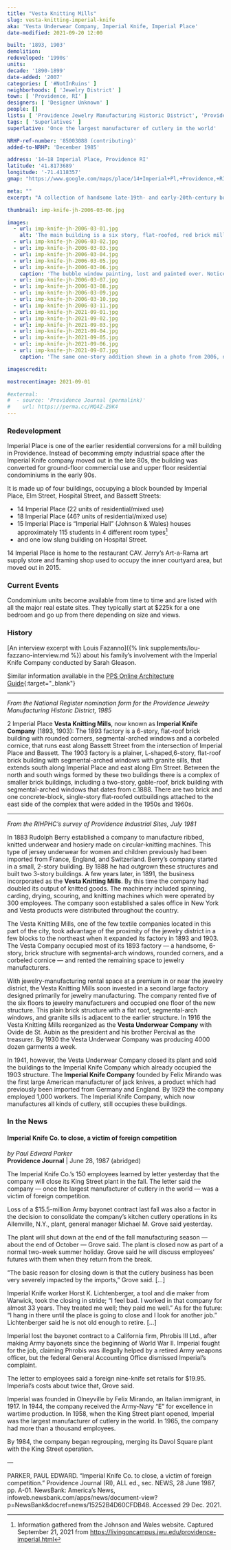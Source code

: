 ```yaml
---
title: "Vesta Knitting Mills"
slug: vesta-knitting-imperial-knife
aka: 'Vesta Underwear Company, Imperial Knife, Imperial Place'
date-modified: 2021-09-20 12:00

built: '1893, 1903'
demolition:
redeveloped: '1990s'
units:
decade: '1890-1899'
date-added: '2007'
categories: [ '#NotInRuins' ]
neighborhoods: [ 'Jewelry District' ]
town: [ 'Providence, RI' ]
designers: [ 'Designer Unknown' ]
people: []
lists: [ 'Providence Jewelry Manufacturing Historic District', 'Providence Industrial Sites 1981' ]
tags: [ 'Superlatives' ]
superlative: 'Once the largest manufacturer of cutlery in the world'

NRHP-ref-number: '85003088 (contributing)'
added-to-NRHP: 'December 1985'

address: '14–18 Imperial Place, Providence RI'
latitude: '41.8173689'
longitude: '-71.4118357'
gmap: "https://www.google.com/maps/place/14+Imperial+Pl,+Providence,+RI+02903/@41.8173689,-71.4118357,19z/data=!3m1!4b1!4m5!3m4!1s0x89e4456b7743acc1:0xb868f00ce0f56b28!8m2!3d41.8173679!4d-71.4112885"

meta: ""
excerpt: "A collection of handsome late-19th- and early-20th-century buildings that served as headquarters for a knitted good company as well as rental space for jewelry businesses"

thumbnail: imp-knife-jh-2006-03-06.jpg

images:
  - url: imp-knife-jh-2006-03-01.jpg
    alt: 'The main building is a six story, flat-roofed, red brick mill with tall windows, copper corbelled cornice, and a rounded corner along the entrance to a interior courtyard. Three story, gable-roofed building also occupy the parcel, along with an early twentieth century slightly shorter but still six story, flat-roofed, rectangular, red brick mill.'
  - url: imp-knife-jh-2006-03-02.jpg
  - url: imp-knife-jh-2006-03-03.jpg
  - url: imp-knife-jh-2006-03-04.jpg
  - url: imp-knife-jh-2006-03-05.jpg
  - url: imp-knife-jh-2006-03-06.jpg
    caption: 'The bubble window painting, lost and painted over. Notice, too, how all the architectural detail on this one-story addition are painted on. This building is now flat painted cinder block (see newer photos).'
  - url: imp-knife-jh-2006-03-07.jpg
  - url: imp-knife-jh-2006-03-08.jpg
  - url: imp-knife-jh-2006-03-09.jpg
  - url: imp-knife-jh-2006-03-10.jpg
  - url: imp-knife-jh-2006-03-11.jpg
  - url: imp-knife-jh-2021-09-01.jpg
  - url: imp-knife-jh-2021-09-02.jpg
  - url: imp-knife-jh-2021-09-03.jpg
  - url: imp-knife-jh-2021-09-04.jpg
  - url: imp-knife-jh-2021-09-05.jpg
  - url: imp-knife-jh-2021-09-06.jpg
  - url: imp-knife-jh-2021-09-07.jpg
    caption: 'The same one-story addition shown in a photo from 2006, now without the trompe l’œil bubble window or corbelling'

imagescredit:

mostrecentimage: 2021-09-01

#external:
#  - source: 'Providence Journal (permalink)'
#    url: https://perma.cc/MQ4Z-Z9K4
---
```


### Redevelopment

Imperial Place is one of the earlier residential conversions for a mill building in Providence. Instead of becomming empty industrial space after the Imperial Knife company moved out in the late 80s, the building was converted for ground-floor commercial use and upper floor residential condominiums in the early 90s. 

It is made up of four buildings, occupying a block bounded by Imperial Place, Elm Street, Hospital Street, and Bassett Streets:

+ 14 Imperial Place (22 units of residential/mixed use)
+ 18 Imperial Place (46? units of residential/mixed use)
+ 15 Imperial Place is “Imperial Hall” (Johnson & Wales) houses approximately 115 students in 4 different room types[^1]
+ and one low slung building on Hospital Street.

[^1]: Information gathered from the Johnson and Wales website. Captured September 21, 2021 from https://livingoncampus.jwu.edu/providence-imperial.html

14 Imperial Place is home to the restaurant CAV. Jerry’s Art-a-Rama art supply store and framing shop used to occupy the inner courtyard area, but moved out in 2015. 


### Current Events

Condominium units become available from time to time and are listed with all the major real estate sites. They typically start at $225k for a one bedroom and go up from there depending on size and views. 


### History

[An interview excerpt with Louis Fazanno]({% link supplements/lou-fazzano-interview.md %}) about his family’s involvement with the Imperial Knife Company conducted by Sarah Gleason. 

Similar information available in the [PPS Online Architecture Guide](//guide.ppsri.org/property/vesta-knitting-mills-later-imperial-knife-company){:target="_blank"}

***

_From the National Register nomination form for the Providence Jewelry Manufacturing Historic District, 1985_

2 Imperial Place **Vesta Knitting Mills**, now known as **Imperial Knife Company** (1893, 1903): The 1893 factory is a 6-story, flat-roof brick building with rounded corners, segmental-arched windows and a corbeled cornice, that runs east along Bassett Street from the intersection of Imperial Place and Bassett. The 1903 factory is a plainer, L-shaped,6-story, flat-roof brick building with segmental-arched windows with granite sills, that extends south along Imperial Place and east along Elm Street. Between the north and south wings formed by these two buildings there is a complex of smaller brick buildings, including a two-story, gable-roof, brick building with segmental-arched windows that dates from c.1888. There are two brick and one concrete-block, single-story flat-roofed outbuildings attached to the east side of the complex that were added in the 1950s and 1960s.

***

_From the RIHPHC’s survey of Providence Industrial Sites, July 1981_

In 1883 Rudolph Berry established a company to manufacture ribbed, knitted underwear and hosiery made on circular-knitting machines. This type of jersey underwear for women and children previously had been imported from France, England, and Switzerland. Berry’s company started in a small, 2-story building. By 1888 he had outgrown these structures and built two 3-story buildings. A few years later, in 1891, the business incorporated as the **Vesta Knitting Mills**. By this time the company had doubled its output of knitted goods. The machinery included spinning, carding, drying, scouring, and knitting machines which were operated by 300 employees. The company soon established a sales office in New York and Vesta products were distributed throughout the country. 

The Vesta Knitting Mills, one of the few textile companies located in this part of the city, took advantage of the proximity of the jewelry district in a few blocks to the northeast when it expanded its factory in 1893 and 1903. The Vesta Company occupied most of its 1893 factory — a handsome, 6-story, brick structure with segmental-arch windows, rounded corners, and a corbeled cornice — and rented the remaining space to jewelry manufacturers. 

With jewelry-manufacturing rental space at a premium in or near the jewelry district, the Vesta Knitting Mills soon invested in a second large factory designed primarily for jewelry manufacturing. The company rented five of the six floors to jewelry manufacturers and occupied one floor of the new structure. This plain brick structure with a flat roof, segmental-arch windows, and granite sills is adjacent to the earlier structure. In 1916 the Vesta Knitting Mills reorganized as the **Vesta Underwear Company** with Ovide de St. Aubin as the president and his brother Percival as the treasurer. By 1930 the Vesta Underwear Company was producing 4000 dozen garments a week. 

In 1941, however, the Vesta Underwear Company closed its plant and sold the buildings to the Imperial Knife Company which already occupied the 1903 structure. The **Imperial Knife Company** founded by Felix Mirando was the first large American manufacturer of jack knives, a product which had previously been imported from Germany and England. By 1929 the company employed 1,000 workers. The Imperial Knife Company, which now manufactures all kinds of cutlery, still occupies these buildings.


### In the News

#### Imperial Knife Co. to close, a victim of foreign competition

_by Paul Edward Parker_  
**Providence Journal** | June 28, 1987 (abridged)

The Imperial Knife Co.’s 150 employees learned by letter yesterday that the company will close its King Street plant in the fall. The letter said the company — once the largest manufacturer of cutlery in the world — was a victim of foreign competition.

Loss of a $15.5-million Army bayonet contract last fall was also a factor in the decision to consolidate the company’s kitchen cutlery operations in its Allenville, N.Y., plant, general manager Michael M. Grove said yesterday.

The plant will shut down at the end of the fall manufacturing season — about the end of October — Grove said. The plant is closed now as part of a normal two-week summer holiday. Grove said he will discuss employees’ futures with them when they return from the break.

“The basic reason for closing down is that the cutlery business has been very severely impacted by the imports,” Grove said. […]

Imperial Knife worker Horst K. Lichtenberger, a tool and die maker from Warwick, took the closing in stride; “I feel bad. I worked in that company for almost 33 years. They treated me well; they paid me well.” As for the future: “I hang in there until the place is going to close and I look for another job.” Lichtenberger said he is not old enough to retire. […]

Imperial lost the bayonet contract to a California firm, Phrobis III Ltd., after making Army bayonets since the beginning of World War II. Imperial fought for the job, claiming Phrobis was illegally helped by a retired Army weapons officer, but the federal General Accounting Office dismissed Imperial’s complaint.

The letter to employees said a foreign nine-knife set retails for $19.95. Imperial’s costs about twice that, Grove said.

Imperial was founded in Olneyville by Felix Mirando, an Italian immigrant, in 1917. In 1944, the company received the Army-Navy “E” for excellence in wartime production. In 1958, when the King Street plant opened, Imperial was the largest manufacturer of cutlery in the world. In 1965, the company had more than a thousand employees.

By 1984, the company began regrouping, merging its Davol Square plant with the King Street operation.

—

PARKER, PAUL EDWARD. “Imperial Knife Co. to close, a victim of foreign competition.” Providence Journal (RI), ALL ed., sec. NEWS, 28 June 1987, pp. A-01. NewsBank: America’s News, infoweb.newsbank.com/apps/news/document-view?p=NewsBank&docref=news/15252B4D60CFDB48. Accessed 29 Dec. 2021.
